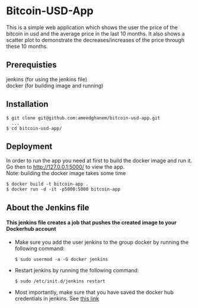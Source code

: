 # Bitcoin-USD-App
This is a simple web application which shows the user the price of the bitcoin in usd and the average price in the last 10 months.
It also shows a scatter plot to demonstrate the decreases/increases of the price through these 10 months.

## Prerequisties
  jenkins (for using the jenkins file)\
  docker (for building image and running)

## Installation
```
$ git clone git@github.com:ameedghanem/bitcoin-usd-app.git
  ...
$ cd bitcoin-usd-app/
``` 

## Deployment
In order to run the app you need at first to build the docker image and run it.
Go then to http://127.0.0.1:5000/ to view the app.<br />
Note: building the docker image takes some time
```
$ docker build -t bitcoin-app .
$ docker run -d -it -p5000:5000 bitcoin-app
```

## About the Jenkins file
#### This jenkins file creates a job that pushes the created image to your Dockerhub account
  - Make sure you add the user jenkins to the group docker by running the following command:
    ```
    $ sudo usermod -a -G docker jenkins
    ```
  - Restart jenkins by running the following command:
    ```
    $ sudo /etc/init.d/jenkins restart
    ```
  - Most importantly, make sure that you have saved the docker hub credentials in jenkins. See [this link](https://dzone.com/articles/building-docker-images-to-docker-hub-using-jenkins)
